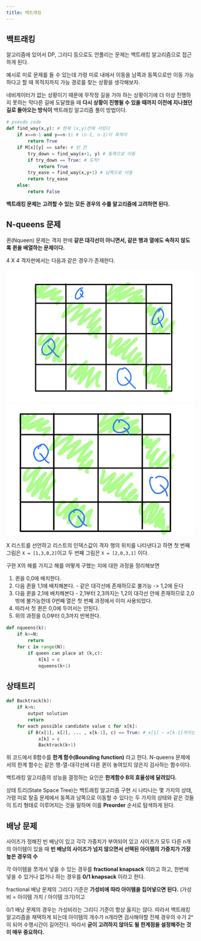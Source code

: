 ```yaml
---
title: 백트래킹
---
```


## 백트래킹

알고리즘에 있어서 DP, 그리디 등으로도 안풀리는 문제는 백트래킹 알고리즘으로 접근하게 된다.

예시로 미로 문제를 들 수 있는데 가령 미로 내에서 이동을 남쪽과 동쪽으로만 이동 가능하다고 할 때 목적지까지 가능 경로를 찾는 상황을 생각해보자.

네비게이터가 없는 상황이기 때문에 무작정 길을 가야 하는 상황이기에 더 이상 진행하지 못하는 막다른 길에 도달했을 때 **다시 상황이 진행될 수 있을 때까지 이전에 지나쳤던 길로 돌아오는 방식이** 백트래킹 알고리즘 풀이 방법이다.

```python
# pseudo code
def find_way(x,y): # 현재 (x,y)칸에 서있다
    if x==n-1 and y==n-1: # (n-1, n-1)이 목적지
        return True
    if M[x][y] == safe: # 빈 칸
        try_down = find_way(x+1, y) # 동쪽으로 이동
        if try_down == True: # 도착!
            return True
        try_ease = find_way(x,y+1) # 남쪽으로 이동
        return try_ease
    else:
        return False
```

**백트래킹 문제는 고려할 수 있는 모든 경우의 수를 알고리즘에 고려하면 된다.**

## N-queens 문제

퀸(Nqueen) 문제는 격자 판에 **같은 대각선이 아니면서, 같은 행과 열에도 속하지 않도록 퀸을 배열하는 문제이다.**

4 X 4 격자판에서는 다음과 같은 경우가 존재한다.

![queen](../.vuepress/assets/algorithm/q1.jpg)
![queen](../.vuepress/assets/algorithm/q2.jpg)

X 리스트를 선언하고 리스트의 인덱스값이 격자 행의 위치를 나타낸다고 하면 첫 번째 그림은 `X = [1,3,0,2]`이고 두 번째 그림은 `X = [2,0,3,1]` 이다.

구한 X의 해를 가지고 해를 어떻게 구했는 지에 대한 과정을 정리해보면

1. 퀸을 0,0에 배치한다.
2. 다음 퀸을 1,1에 배치해본다. - 같은 대각선에 존재하므로 불가능 -> 1,2에 둔다
3. 다음 퀸을 2,1에 배치해본다 - 2,1부터 2,3까지는 1,2의 대각선 안에 존재하므로 2,0밖에 불가능한데 0번째 열은 첫 번째 과정에서 이미 사용되었다.
4. 따라서 첫 퀸은 0,0에 두어서는 안된다.
5. 위의 과정을 0,0부터 0,3까지 반복한다.

```python
def nqueens(k):
    if k>=N:
        return
    for c in range(N):
        if queen can place at (k,c):
            X[k] = c
            nqueens(k+1)
```

## 상태트리

```python
def Backtrack(k):
    if k>n:
        output solution
        return
    for each possible candidate value c for x[k]:
        if B(x[1], x[2], ... , x[k-1], c) == True: # x[1] ~ x[k-1]까지는 결정된 값
            x[k] = c
            Backtrack(k+1)
```

위 코드에서 B함수를 **한계 함수(Bounding function)** 라고 한다. N-queens 문제에서의 한계 함수는 같은 행-열-대각선에 다른 퀸이 놓여있지 않은지 검사하는 함수이다.

백트래킹 알고리즘의 성능을 결정하는 요인은 **한계함수 B의 효율성에 달려있다.**

상태 트리(State Space Tree)는 백트래킹 알고리즘 구현 시 나타나는 몇 가지의 상태, 가령 미로 탈출 문제에서 동쪽과 남쪽으로 이동할 수 있다는 두 가지의 상태와 같은 것들이 트리 형태로 이루어지는 것을 말하며 이를 **Preorder** 순서로 탐색하게 된다.

## 배낭 문제

사이즈가 정해진 빈 배낭이 있고 각각 가중치가 부여되어 있고 사이즈가 모두 다른 n개의 아이템이 있을 때 **빈 배낭의 사이즈가 넘지 않으면서 선택된 아이템의 가중치가 가장 높은 경우의 수**

각 아이템을 쪼개서 넣을 수 있는 경우를 **fractional knapsack** 이라고 하고, 한번에 넣을 수 있거나 없거나 하는 경우를 **0/1 knapsack** 이라고 한다.

fractional 배낭 문제의 그리디 기준은 **가성비에 따라 아이템을 집어넣으면 된다.** (가성비 = 아이템 가치 / 아이템 크기)이고

0/1 배낭 문제의 경우는 가성비라는 그리디 기준이 항상 옳지는 않다. 따라서 백트래킹 알고리즘을 채택하게 되는데 아이템의 개수가 n개라면 검사해야할 전체 경우의 수가 2ⁿ이 되어 수행시간이 길어진다. 따라서 **굳이 고려하지 않아도 될 한계점을 설정해주는 것이 매우 중요하다.**
